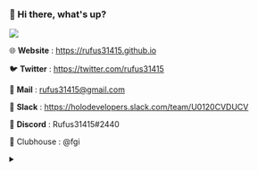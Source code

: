 ### 👋 Hi there, what's up?

[![](https://github-readme-stats.vercel.app/api?username=rufus31415&show_icons=true)](https://github.com/Rufus31415)

🌐 **Website** : https://rufus31415.github.io

🐦 **Twitter** : https://twitter.com/rufus31415

📧 **Mail** : rufus31415@gmail.com

💬 **Slack** : https://holodevelopers.slack.com/team/U0120CVDUCV

👾 **Discord** : Rufus31415#2440

👲 Clubhouse : @fgi

<details>
<summary></summary>
<img src="https://ga-beacon.appspot.com/UA-163892314-2/rufus31415/">
</details>
